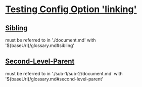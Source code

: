 # [Testing Config Option 'linking'](#testing-config-option-linking)

## [Sibling](#sibling)

must be referred to in './document.md' with '${baseUrl}/glossary.md#sibling'

## [Second-Level-Parent](#second-level-parent)

must be referred to in './sub-1/sub-2/document.md' with '${baseUrl}/glossary.md#second-level-parent'
